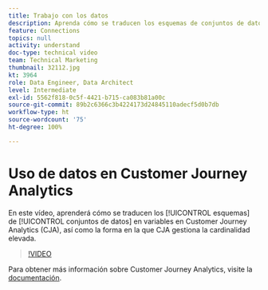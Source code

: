 ```yaml
---
title: Trabajo con los datos
description: Aprenda cómo se traducen los esquemas de conjuntos de datos en variables en Adobe Customer Journey Analytics, así como la forma en la que CJA gestiona cardinalidades elevadas.
feature: Connections
topics: null
activity: understand
doc-type: technical video
team: Technical Marketing
thumbnail: 32112.jpg
kt: 3964
role: Data Engineer, Data Architect
level: Intermediate
exl-id: 5562f818-0c5f-4421-b715-ca083b81a00c
source-git-commit: 89b2c6366c3b4224173d24845110adecf5d0b7db
workflow-type: ht
source-wordcount: '75'
ht-degree: 100%

---
```


# Uso de datos en Customer Journey Analytics

En este vídeo, aprenderá cómo se traducen los [!UICONTROL esquemas] de [!UICONTROL conjuntos de datos] en variables en Customer Journey Analytics (CJA), así como la forma en la que CJA gestiona la cardinalidad elevada.

>[!VIDEO](https://video.tv.adobe.com/v/32112/?quality=12&learn=on)

Para obtener más información sobre Customer Journey Analytics, visite la [documentación](https://experienceleague.adobe.com/docs/analytics-platform/using/cja-landing.html?lang=es).
